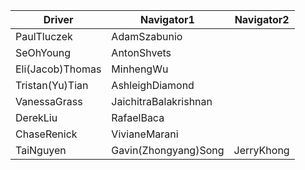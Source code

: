 | Driver | Navigator1 | Navigator2|
|--------|-----------|------------|
|PaulTluczek|AdamSzabunio| |
|SeOhYoung|AntonShvets| |
|Eli(Jacob)Thomas|MinhengWu| |
|Tristan(Yu)Tian|AshleighDiamond| |
|VanessaGrass|JaichitraBalakrishnan| |
|DerekLiu|RafaelBaca| |
|ChaseRenick|VivianeMarani| |
|TaiNguyen|Gavin(Zhongyang)Song|JerryKhong|
  
